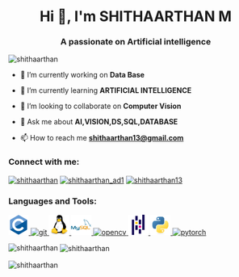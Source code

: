 <h1 align="center">Hi 👋, I'm SHITHAARTHAN M</h1>
<h3 align="center">A passionate on Artificial intelligence</h3>

<p align="left"> <img src="https://komarev.com/ghpvc/?username=shithaarthan&label=Profile%20views&color=0e75b6&style=flat" alt="shithaarthan" /> </p>

- 🔭 I’m currently working on **Data Base**

- 🌱 I’m currently learning **ARTIFICIAL INTELLIGENCE**

- 👯 I’m looking to collaborate on **Computer Vision**

- 💬 Ask me about **AI,VISION,DS,SQL,DATABASE**

- 📫 How to reach me **shithaarthan13@gmail.com**

<h3 align="left">Connect with me:</h3>
<p align="left">
<a href="https://linkedin.com/in/shithaarthan" target="blank"><img align="center" src="https://raw.githubusercontent.com/rahuldkjain/github-profile-readme-generator/master/src/images/icons/Social/linked-in-alt.svg" alt="shithaarthan" height="30" width="40" /></a>
<a href="https://www.hackerrank.com/shithaarthan_ad1" target="blank"><img align="center" src="https://raw.githubusercontent.com/rahuldkjain/github-profile-readme-generator/master/src/images/icons/Social/hackerrank.svg" alt="shithaarthan_ad1" height="30" width="40" /></a>
<a href="https://www.leetcode.com/shithaarthan13" target="blank"><img align="center" src="https://raw.githubusercontent.com/rahuldkjain/github-profile-readme-generator/master/src/images/icons/Social/leet-code.svg" alt="shithaarthan13" height="30" width="40" /></a>
</p>

<h3 align="left">Languages and Tools:</h3>
<p align="left"> <a href="https://www.cprogramming.com/" target="_blank" rel="noreferrer"> <img src="https://raw.githubusercontent.com/devicons/devicon/master/icons/c/c-original.svg" alt="c" width="40" height="40"/> </a> <a href="https://git-scm.com/" target="_blank" rel="noreferrer"> <img src="https://www.vectorlogo.zone/logos/git-scm/git-scm-icon.svg" alt="git" width="40" height="40"/> </a> <a href="https://www.linux.org/" target="_blank" rel="noreferrer"> <img src="https://raw.githubusercontent.com/devicons/devicon/master/icons/linux/linux-original.svg" alt="linux" width="40" height="40"/> </a> <a href="https://www.mysql.com/" target="_blank" rel="noreferrer"> <img src="https://raw.githubusercontent.com/devicons/devicon/master/icons/mysql/mysql-original-wordmark.svg" alt="mysql" width="40" height="40"/> </a> <a href="https://opencv.org/" target="_blank" rel="noreferrer"> <img src="https://www.vectorlogo.zone/logos/opencv/opencv-icon.svg" alt="opencv" width="40" height="40"/> </a> <a href="https://pandas.pydata.org/" target="_blank" rel="noreferrer"> <img src="https://raw.githubusercontent.com/devicons/devicon/2ae2a900d2f041da66e950e4d48052658d850630/icons/pandas/pandas-original.svg" alt="pandas" width="40" height="40"/> </a> <a href="https://www.python.org" target="_blank" rel="noreferrer"> <img src="https://raw.githubusercontent.com/devicons/devicon/master/icons/python/python-original.svg" alt="python" width="40" height="40"/> </a> <a href="https://pytorch.org/" target="_blank" rel="noreferrer"> <img src="https://www.vectorlogo.zone/logos/pytorch/pytorch-icon.svg" alt="pytorch" width="40" height="40"/> </a> </p>

<p><img align="left" src="https://github-readme-stats.vercel.app/api/top-langs?username=shithaarthan&show_icons=true&locale=en&layout=compact" alt="shithaarthan" /></p>

<p>&nbsp;<img align="center" src="https://github-readme-stats.vercel.app/api?username=shithaarthan&show_icons=true&locale=en" alt="shithaarthan" /></p>

<p><img align="center" src="https://github-readme-streak-stats.herokuapp.com/?user=shithaarthan&" alt="shithaarthan" /></p>
